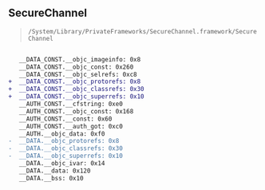 ## SecureChannel

> `/System/Library/PrivateFrameworks/SecureChannel.framework/SecureChannel`

```diff

   __DATA_CONST.__objc_imageinfo: 0x8
   __DATA_CONST.__objc_const: 0x260
   __DATA_CONST.__objc_selrefs: 0xc8
+  __DATA_CONST.__objc_protorefs: 0x8
+  __DATA_CONST.__objc_classrefs: 0x30
+  __DATA_CONST.__objc_superrefs: 0x10
   __AUTH_CONST.__cfstring: 0xe0
   __AUTH_CONST.__objc_const: 0x168
   __AUTH_CONST.__const: 0x60
   __AUTH_CONST.__auth_got: 0xc0
   __AUTH.__objc_data: 0xf0
-  __DATA.__objc_protorefs: 0x8
-  __DATA.__objc_classrefs: 0x30
-  __DATA.__objc_superrefs: 0x10
   __DATA.__objc_ivar: 0x14
   __DATA.__data: 0x120
   __DATA.__bss: 0x10

```
